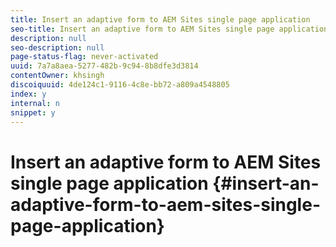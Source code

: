 ```yaml
---
title: Insert an adaptive form to AEM Sites single page application 
seo-title: Insert an adaptive form to AEM Sites single page application 
description: null
seo-description: null
page-status-flag: never-activated
uuid: 7a7a8aea-5277-482b-9c94-8b8dfe3d3814
contentOwner: khsingh
discoiquuid: 4de124c1-9116-4c8e-bb72-a809a4548805
index: y
internal: n
snippet: y
---
```


# Insert an adaptive form to AEM Sites single page application {#insert-an-adaptive-form-to-aem-sites-single-page-application}

